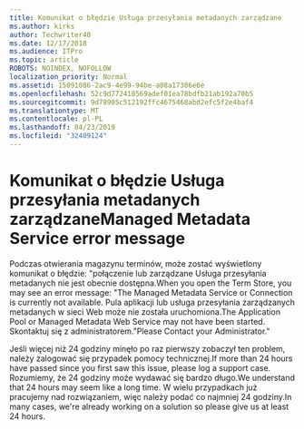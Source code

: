 ```yaml
---
title: Komunikat o błędzie Usługa przesyłania metadanych zarządzane
ms.author: kirks
author: Techwriter40
ms.date: 12/17/2018
ms.audience: ITPro
ms.topic: article
ROBOTS: NOINDEX, NOFOLLOW
localization_priority: Normal
ms.assetid: 15091086-2ac9-4e99-94be-a08a17386e6e
ms.openlocfilehash: 52c9d772410569adef01ea78bdfb21ab192a70b5
ms.sourcegitcommit: 9d78905c512192ffc4675468abd2efc5f2e4baf4
ms.translationtype: MT
ms.contentlocale: pl-PL
ms.lasthandoff: 04/23/2019
ms.locfileid: "32409124"
---
```

# <a name="managed-metadata-service-error-message"></a><span data-ttu-id="1f2fb-102">Komunikat o błędzie Usługa przesyłania metadanych zarządzane</span><span class="sxs-lookup"><span data-stu-id="1f2fb-102">Managed Metadata Service error message</span></span>

<span data-ttu-id="1f2fb-103">Podczas otwierania magazynu terminów, może zostać wyświetlony komunikat o błędzie: "połączenie lub zarządzane Usługa przesyłania metadanych nie jest obecnie dostępna.</span><span class="sxs-lookup"><span data-stu-id="1f2fb-103">When you open the Term Store, you may see an error message: "The Managed Metadata Service or Connection is currently not available.</span></span> <span data-ttu-id="1f2fb-104">Pula aplikacji lub usługa przesyłania zarządzanych metadanych w sieci Web może nie została uruchomiona.</span><span class="sxs-lookup"><span data-stu-id="1f2fb-104">The Application Pool or Managed Metadata Web Service may not have been started.</span></span> <span data-ttu-id="1f2fb-105">Skontaktuj się z administratorem."</span><span class="sxs-lookup"><span data-stu-id="1f2fb-105">Please Contact your Administrator."</span></span>
  
<span data-ttu-id="1f2fb-106">Jeśli więcej niż 24 godziny minęło po raz pierwszy zobaczył ten problem, należy zalogować się przypadek pomocy technicznej.</span><span class="sxs-lookup"><span data-stu-id="1f2fb-106">If more than 24 hours have passed since you first saw this issue, please log a support case.</span></span> <span data-ttu-id="1f2fb-107">Rozumiemy, że 24 godziny może wydawać się bardzo długo.</span><span class="sxs-lookup"><span data-stu-id="1f2fb-107">We understand that 24 hours may seem like a long time.</span></span> <span data-ttu-id="1f2fb-108">W wielu przypadkach już pracujemy nad rozwiązaniem, więc należy podać co najmniej 24 godziny.</span><span class="sxs-lookup"><span data-stu-id="1f2fb-108">In many cases, we're already working on a solution so please give us at least 24 hours.</span></span>
  

